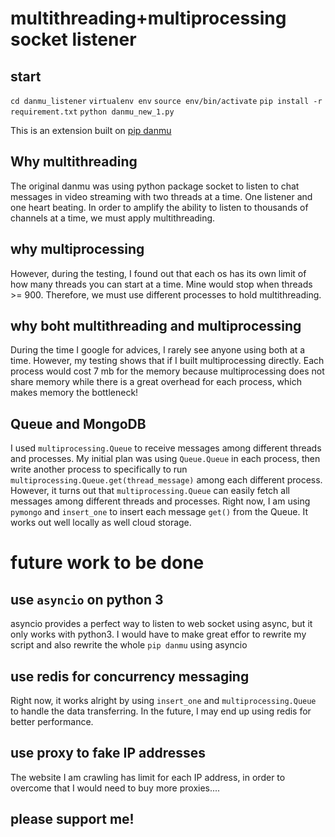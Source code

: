 # multithreading+multiprocessing socket listener
## start
`cd danmu_listener`
`virtualenv env`
`source env/bin/activate`
`pip install -r requirement.txt`
`python danmu_new_1.py`

This is an extension built on [pip danmu](https://github.com/littlecodersh/danmu/tree/master/danmu)

## Why multithreading
The original danmu was using python package socket to listen to chat messages in video streaming with two threads at a time. One listener and one heart beating. In order to amplify the ability to listen to thousands of channels at a time, we must apply multithreading.

## why multiprocessing
However, during the testing, I found out that each os has its own limit of how many threads you can start at a time. Mine would stop when threads >= 900. Therefore, we must use different processes to hold multithreading.

## why boht multithreading and multiprocessing
During the time I google for advices, I rarely see anyone using both at a time. However, my testing shows that if I built multiprocessing directly. Each process would cost 7 mb for the memory because multiprocessing does not share memory while there is a great overhead for each process, which makes memory the bottleneck!

## Queue and MongoDB
I used `multiprocessing.Queue` to receive messages among different threads and processes. My initial plan was using  `Queue.Queue` in each process, then write another process to specifically to run `multiprocessing.Queue.get(thread_message)` among each different process. However, it turns out that `multiprocessing.Queue` can easily fetch all messages among different threads and processes.
Right now, I am using `pymongo` and `insert_one` to insert each message `get()` from the Queue. It works out well locally as well cloud storage.

# future work to be done
## use `asyncio` on python 3
asyncio provides a perfect way to listen to web socket using async, but it only works with python3. I would have to make great effor to rewrite my script and also rewrite the whole `pip danmu` using asyncio

## use redis for concurrency messaging
Right now, it works alright by using `insert_one` and `multiprocessing.Queue` to handle the data transferring. In the future, I may end up using redis for better performance.

## use proxy to fake IP addresses
The website I am crawling has limit for each IP address, in order to overcome that I would need to buy more proxies....

## please support me! 
